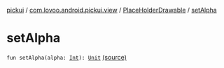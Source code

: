 [pickui](../../index.md) / [com.lovoo.android.pickui.view](../index.md) / [PlaceHolderDrawable](index.md) / [setAlpha](./set-alpha.md)

# setAlpha

`fun setAlpha(alpha: `[`Int`](https://kotlinlang.org/api/latest/jvm/stdlib/kotlin/-int/index.html)`): `[`Unit`](https://kotlinlang.org/api/latest/jvm/stdlib/kotlin/-unit/index.html) [(source)](https://github.com/lovoo/android-pickpic/blob/master/pickui/src/main/kotlin/com/lovoo/android/pickui/view/PlaceHolderDrawable.kt#L28)